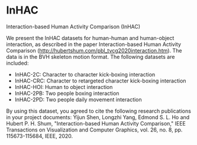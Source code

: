 # InHAC
Interaction-based Human Activity Comparison (InHAC)

We present the InHAC datasets for human-human and human-object interaction, as described in the paper Interaction-based Human Activity Comparison (http://hubertshum.com/pbl_tvcg2020interaction.htm). The data is in the BVH skeleton motion format. The following datasets are included:
- InHAC-2C: Character to character kick-boxing interaction
- InHAC-CRC: Character to retargeted character kick-boxing interaction
- InHAC-HOI: Human to object interaction
- InHAC-2PB: Two people boxing interaction
- InHAC-2PD: Two people daily movement interaction

By using this dataset, you agreed to cite the following research publications in your project documents:
Yijun Shen, Longzhi Yang, Edmond S. L. Ho and Hubert P. H. Shum, "Interaction-based Human Activity Comparison," IEEE Transactions on Visualization and Computer Graphics, vol. 26, no. 8, pp. 115673-115684, IEEE, 2020.

